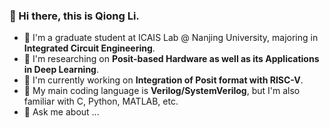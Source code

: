 ### 👋 Hi there, this is Qiong Li.

- 🌱 I'm a graduate student at ICAIS Lab @ Nanjing University, majoring in **Integrated Circuit Engineering**.
- 👀 I'm researching on **Posit-based Hardware as well as its Applications in Deep Learning**.
- 🤔 I'm currently working on **Integration of Posit format with RISC-V**.
- 🔭 My main coding language is **Verilog/SystemVerilog**, but I'm also familiar with C, Python, MATLAB, etc.
- 💬 Ask me about ...

<!--
**qleenju/qleenju** is a ✨ _special_ ✨ repository because its `README.md` (this file) appears on your GitHub profile.

Here are some ideas to get you started:

- 🔭 I’m currently working on ...
- 🌱 I’m currently learning ...
- 👯 I’m looking to collaborate on ...
- 🤔 I’m looking for help with ...
- 💬 Ask me about ...
- 📫 How to reach me: ...
- 😄 Pronouns: ...
- ⚡ Fun fact: ...

[![My Github Data](https://github-readme-stats.vercel.app/api?username=qleenju)](https://github.com/qleenju)

-->
